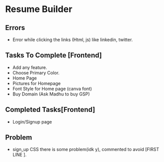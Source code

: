 # Resume Builder
## Errors
- Error while clicking the links (Html, js) like linkedin, twitter.

## Tasks To Complete [Frontend]
- Add any feature.
- Choose Primary Color.
- Home Page
- Pictures for Homepage
- Font Style for Home page (canva font)
- Buy Domain (Ask Madhu to buy GSP) 

## Completed Tasks[Frontend]
- Login/Signup page


## Problem
- sign_up CSS there is some problem(idk y), commented to avoid [FIRST LINE ]. 
 